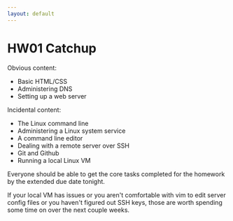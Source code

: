 ```yaml
---
layout: default
---
```


# HW01 Catchup

Obvious content:

 - Basic HTML/CSS
 - Administering DNS
 - Setting up a web server
    
Incidental content:

 - The Linux command line
 - Administering a Linux system service
 - A command line editor
 - Dealing with a remote server over SSH
 - Git and Github
 - Running a local Linux VM

Everyone should be able to get the core tasks completed for the homework by the
extended due date tonight.

If your local VM has issues or you aren't comfortable with vim to edit server
config files or you haven't figured out SSH keys, those are worth spending some
time on over the next couple weeks.

# 



